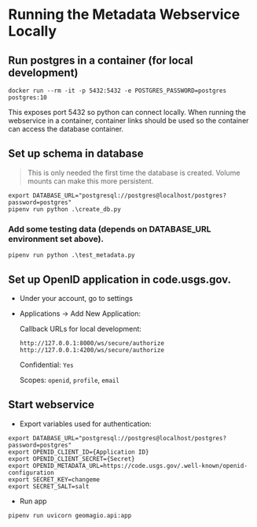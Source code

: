 # Running the Metadata Webservice Locally

## Run postgres in a container (for local development)

```
docker run --rm -it -p 5432:5432 -e POSTGRES_PASSWORD=postgres postgres:10
```

This exposes port 5432 so python can connect locally. When running the webservice in a container, container links should be used so the container can access the database container.

## Set up schema in database

> This is only needed the first time the database is created. Volume mounts can make this more persistent.

```
export DATABASE_URL="postgresql://postgres@localhost/postgres?password=postgres"
pipenv run python .\create_db.py
```

### Add some testing data (depends on DATABASE_URL environment set above).

```
pipenv run python .\test_metadata.py
```

## Set up OpenID application in code.usgs.gov.

- Under your account, go to settings
- Applications -> Add New Application:

  Callback URLs for local development:

  ```
  http://127.0.0.1:8000/ws/secure/authorize
  http://127.0.0.1:4200/ws/secure/authorize
  ```

  Confidential: `Yes`

  Scopes: `openid`, `profile`, `email`

## Start webservice

- Export variables used for authentication:

```
export DATABASE_URL="postgresql://postgres@localhost/postgres?password=postgres"
export OPENID_CLIENT_ID={Application ID}
export OPENID_CLIENT_SECRET={Secret}
export OPENID_METADATA_URL=https://code.usgs.gov/.well-known/openid-configuration
export SECRET_KEY=changeme
export SECRET_SALT=salt
```

- Run app

```
pipenv run uvicorn geomagio.api:app
```

